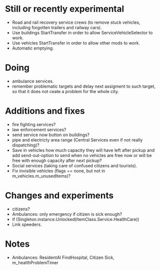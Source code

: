# Still or recently experimental
- Road and rail recovery service crews (to remove stuck vehicles, including forgotten trailers and railway cars).
- Use buildings StartTransfer in order to allow ServiceVehicleSelector to work.
- Use vehicles StartTransfer in order to allow other mods to work.
- Automatic emptying.

# Doing
- ambulance services.
- remember problematic targets and delay next assigment to such target, so that it does not ceate a problem for the whole city.

# Additions and fixes

- fire fighting services?
- law enforcement services?
- send service now button on buildings?
- pipe and electricty area range (Central Services even if not really dispatching)?
- Save in vehicles how much capacity they will have left after pickup and add send-out-option to send when no vehicles are free now or will be free with enough capacity after next pickup?
- Social services (taking care of confused citizens and tourists).
- Fix invisible vehicles (flags == none, but not in m_vehicles.m_unusedItems)?

# Changes and experiments

- citizens?
- Ambulances: only emergency if citizen is sick enough?
- if (Singleton<UnlockManager>.instance.Unlocked(ItemClass.Service.HealthCare))
- Link speeders.

# Notes

- Ambulances: ResidentAI FindHospital, Citizen Sick, m_healthProblemTimer
